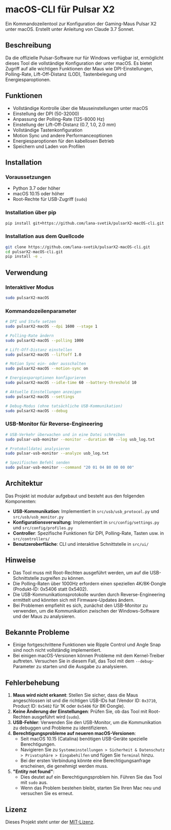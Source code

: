 # macOS-CLI für Pulsar X2

Ein Kommandozeilentool zur Konfiguration der Gaming-Maus Pulsar X2 unter macOS. Erstellt unter Anleitung von Claude 3.7 Sonnet.

## Beschreibung

Da die offizielle Pulsar-Software nur für Windows verfügbar ist, ermöglicht dieses Tool die vollständige Konfiguration der unter macOS. Es bietet Zugriff auf alle wichtigen Funktionen der Maus wie DPI-Einstellungen, Polling-Rate, Lift-Off-Distanz (LOD), Tastenbelegung und Energiesparoptionen.

## Funktionen

- Vollständige Kontrolle über die Mauseinstellungen unter macOS
- Einstellung der DPI (50-32000)
- Anpassung der Polling-Rate (125-8000 Hz)
- Einstellung der Lift-Off-Distanz (0.7, 1.0, 2.0 mm)
- Vollständige Tastenkonfiguration
- Motion Sync und andere Performanceoptionen
- Energiesparoptionen für den kabellosen Betrieb
- Speichern und Laden von Profilen

## Installation

### Voraussetzungen

- Python 3.7 oder höher
- macOS 10.15 oder höher
- Root-Rechte für USB-Zugriff (`sudo`)

### Installation über pip

```bash
pip install git+https://github.com/lana-svetik/pulsarX2-macOS-cli.git
```

### Installation aus dem Quellcode

```bash
git clone https://github.com/lana-svetik/pulsarX2-macOS-cli.git
cd pulsarX2-macOS-cli.git
pip install -e .
```

## Verwendung

### Interaktiver Modus

```bash
sudo pulsarX2-macOS
```

### Kommandozeilenparameter

```bash
# DPI und Stufe setzen
sudo pulsarX2-macOS --dpi 1600 --stage 1

# Polling-Rate ändern
sudo pulsarX2-macOS --polling 1000

# Lift-Off-Distanz einstellen
sudo pulsarX2-macOS --liftoff 1.0

# Motion Sync ein- oder ausschalten
sudo pulsarX2-macOS --motion-sync on

# Energiesparoptionen konfigurieren
sudo pulsarX2-macOS --idle-time 60 --battery-threshold 10

# Aktuelle Einstellungen anzeigen
sudo pulsarX2-macOS --settings

# Debug-Modus (ohne tatsächliche USB-Kommunikation)
sudo pulsarX2-macOS --debug
```

### USB-Monitor für Reverse-Engineering

```bash
# USB-Verkehr überwachen und in eine Datei schreiben
sudo pulsar-usb-monitor --monitor --duration 60 --log usb_log.txt

# Protokolldatei analysieren
sudo pulsar-usb-monitor --analyze usb_log.txt

# Spezifischen Befehl senden
sudo pulsar-usb-monitor --command "20 01 04 B0 00 00 00"
```

## Architektur

Das Projekt ist modular aufgebaut und besteht aus den folgenden Komponenten:

- **USB-Kommunikation**: Implementiert in `src/usb/usb_protocol.py` und `src/usb/usb_monitor.py`
- **Konfigurationsverwaltung**: Implementiert in `src/config/settings.py` und `src/config/profiles.py`
- **Controller**: Spezifische Funktionen für DPI, Polling-Rate, Tasten usw. in `src/controllers/`
- **Benutzeroberfläche**: CLI und interaktive Schnittstelle in `src/ui/`

## Hinweise

- Das Tool muss mit Root-Rechten ausgeführt werden, um auf die USB-Schnittstelle zugreifen zu können.
- Die Polling-Raten über 1000Hz erfordern einen speziellen 4K/8K-Dongle (Produkt-ID: 0x5406 statt 0x5402).
- Die USB-Kommunikationsprotokolle wurden durch Reverse-Engineering ermittelt und könnten sich mit Firmware-Updates ändern.
- Bei Problemen empfiehlt es sich, zunächst den USB-Monitor zu verwenden, um die Kommunikation zwischen der Windows-Software und der Maus zu analysieren.

## Bekannte Probleme

- Einige fortgeschrittene Funktionen wie Ripple Control und Angle Snap sind noch nicht vollständig implementiert.
- Bei einigen macOS-Versionen können Probleme mit dem Kernel-Treiber auftreten. Versuchen Sie in diesem Fall, das Tool mit dem `--debug`-Parameter zu starten und die Ausgabe zu analysieren.

## Fehlerbehebung

1. **Maus wird nicht erkannt**: Stellen Sie sicher, dass die Maus angeschlossen ist und die richtigen USB-IDs hat (Vendor ID: `0x3710`, Product ID: `0x5402` für 1K oder `0x5406` für 8K-Dongle).
2. **Keine Änderung der Einstellungen**: Prüfen Sie, ob das Tool mit Root-Rechten ausgeführt wird (`sudo`).
3. **USB-Fehler**: Verwenden Sie den USB-Monitor, um die Kommunikation zu debuggen und Probleme zu identifizieren.
4. **Berechtigungsprobleme auf neueren macOS-Versionen**: 
   - Seit macOS 10.15 (Catalina) benötigen USB-Geräte spezielle Berechtigungen.
   - Navigieren Sie zu `Systemeinstellungen > Sicherheit & Datenschutz > Privatsphäre > Eingabehilfen` und fügen Sie `Terminal` hinzu.
   - Bei der ersten Verbindung könnte eine Berechtigungsanfrage erscheinen, die genehmigt werden muss.
5. **"Entity not found"**:
   - Dies deutet auf ein Berechtigungsproblem hin. Führen Sie das Tool mit `sudo` aus.
   - Wenn das Problem bestehen bleibt, starten Sie Ihren Mac neu und versuchen Sie es erneut.

## Lizenz

Dieses Projekt steht unter der [MIT-Lizenz](LICENSE).
